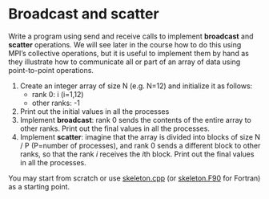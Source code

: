 <!-- Adapted from material by EPCC https://github.com/EPCCed/archer2-MPI-2020-05-14 -->

# Broadcast and scatter

Write a program using send and receive calls to implement **broadcast** and **scatter**
operations. We will see later in the course how to do this using MPI’s collective operations,
but it is useful to implement them by hand as they illustrate how to communicate all or part
of an array of data using point-to-point operations.

1. Create an integer array of size N (e.g. N=12) and initialize it as follows:
   - rank 0: i (i=1,12)
   - other ranks: -1
2. Print out the initial values in all the processes
3. Implement **broadcast**: rank 0 sends the contents of the entire array to other ranks.
   Print out the final values in all the processes.
4. Implement **scatter**: imagine that the array is divided into blocks of size N / P (P=number of
   processes), and rank 0 sends a different block to other ranks, so that the rank *i* receives
   the *i*th block. Print out the final values in all the processes.


You may start from scratch or use [skeleton.cpp](skeleton.cpp) (or
[skeleton.F90](skeleton.F90) for Fortran) as a starting point.

